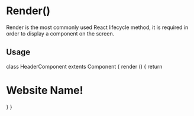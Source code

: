 # Render()

Render is the most commonly used React lifecycle method, it is required in order to display a component on the screen.

## Usage

class HeaderComponent extents Component {
    render () {
        return <h1>Website Name!</h1>
    }
}
